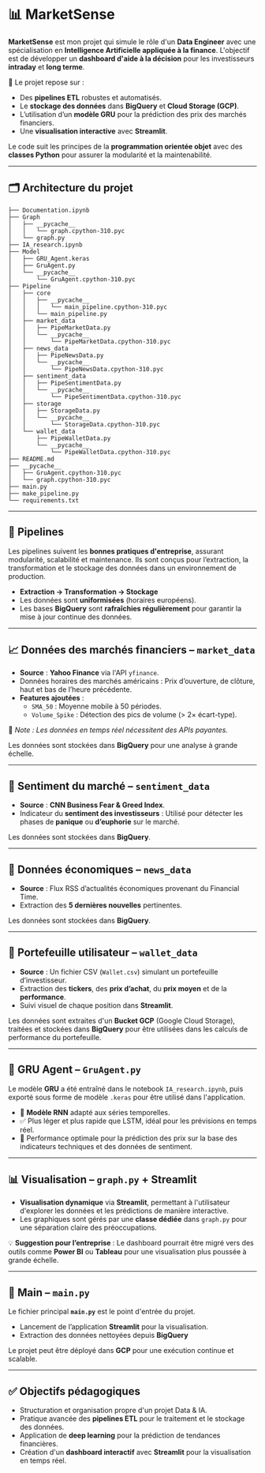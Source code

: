 # 📊 **MarketSense**

**MarketSense** est mon projet qui simule le rôle d'un **Data Engineer** avec une spécialisation en **Intelligence Artificielle appliquée à la finance**. L'objectif est de développer un **dashboard d'aide à la décision** pour les investisseurs **intraday** et **long terme**.

🧱 Le projet repose sur :
- Des **pipelines ETL** robustes et automatisés.
- Le **stockage des données** dans **BigQuery** et **Cloud Storage (GCP)**.
- L’utilisation d’un **modèle GRU** pour la prédiction des prix des marchés financiers.
- Une **visualisation interactive** avec **Streamlit**.

Le code suit les principes de la **programmation orientée objet** avec des **classes Python** pour assurer la modularité et la maintenabilité.

---

## 🗂️ **Architecture du projet**

```plaintext
├── Documentation.ipynb
├── Graph
│   ├── __pycache__
│   │   └── graph.cpython-310.pyc
│   └── graph.py
├── IA_research.ipynb
├── Model
│   ├── GRU_Agent.keras
│   ├── GruAgent.py
│   └── __pycache__
│       └── GruAgent.cpython-310.pyc
├── Pipeline
│   ├── core
│   │   ├── __pycache__
│   │   │   └── main_pipeline.cpython-310.pyc
│   │   └── main_pipeline.py
│   ├── market_data
│   │   ├── PipeMarketData.py
│   │   └── __pycache__
│   │       └── PipeMarketData.cpython-310.pyc
│   ├── news_data
│   │   ├── PipeNewsData.py
│   │   └── __pycache__
│   │       └── PipeNewsData.cpython-310.pyc
│   ├── sentiment_data
│   │   ├── PipeSentimentData.py
│   │   └── __pycache__
│   │       └── PipeSentimentData.cpython-310.pyc
│   ├── storage
│   │   ├── StorageData.py
│   │   └── __pycache__
│   │       └── StorageData.cpython-310.pyc
│   └── wallet_data
│       ├── PipeWalletData.py
│       └── __pycache__
│           └── PipeWalletData.cpython-310.pyc
├── README.md
├── __pycache__
│   ├── GruAgent.cpython-310.pyc
│   └── graph.cpython-310.pyc
├── main.py
├── make_pipeline.py
└── requirements.txt
```

-----
## 🔄 **Pipelines**

Les pipelines suivent les **bonnes pratiques d'entreprise**, assurant modularité, scalabilité et maintenance. Ils sont conçus pour l’extraction, la transformation et le stockage des données dans un environnement de production.

- **Extraction → Transformation → Stockage**
- Les données sont **uniformisées** (horaires européens).
- Les bases **BigQuery** sont **rafraîchies régulièrement** pour garantir la mise à jour continue des données.

---

## 📈 **Données des marchés financiers – `market_data`**

- **Source** : **Yahoo Finance** via l'API `yfinance`.
- Données horaires des marchés américains : Prix d’ouverture, de clôture, haut et bas de l’heure précédente.
- **Features ajoutées** :
  - `SMA_50` : Moyenne mobile à 50 périodes.
  - `Volume_Spike` : Détection des pics de volume (> 2× écart-type).

📌 *Note : Les données en temps réel nécessitent des APIs payantes.*

Les données sont stockées dans **BigQuery** pour une analyse à grande échelle.

---

## 🧠 **Sentiment du marché – `sentiment_data`**

- **Source** : **CNN Business Fear & Greed Index**.
- Indicateur du **sentiment des investisseurs** : Utilisé pour détecter les phases de **panique** ou **d’euphorie** sur le marché.

Les données sont stockées dans **BigQuery**.

---

## 📰 **Données économiques – `news_data`**

- **Source** : Flux RSS d’actualités économiques provenant du Financial Time.
- Extraction des **5 dernières nouvelles** pertinentes.

Les données sont stockées dans **BigQuery**.

---

## 💼 **Portefeuille utilisateur – `wallet_data`**

- **Source** : Un fichier CSV (`Wallet.csv`) simulant un portefeuille d’investisseur.
- Extraction des **tickers**, des **prix d’achat**, du **prix moyen** et de la **performance**.
- Suivi visuel de chaque position dans **Streamlit**.

Les données sont extraites d'un **Bucket GCP** (Google Cloud Storage), traitées et stockées dans **BigQuery** pour être utilisées dans les calculs de performance du portefeuille.

---

## 🤖 **GRU Agent – `GruAgent.py`**

Le modèle **GRU** a été entraîné dans le notebook `IA_research.ipynb`, puis exporté sous forme de modèle `.keras` pour être utilisé dans l'application.

- 🔁 **Modèle RNN** adapté aux séries temporelles.
- ✅ Plus léger et plus rapide que LSTM, idéal pour les prévisions en temps réel.
- 🎯 Performance optimale pour la prédiction des prix sur la base des indicateurs techniques et des données de sentiment.

---

## 📊 **Visualisation – `graph.py` + Streamlit**

- **Visualisation dynamique** via **Streamlit**, permettant à l'utilisateur d'explorer les données et les prédictions de manière interactive.
- Les graphiques sont gérés par une **classe dédiée** dans `graph.py` pour une séparation claire des préoccupations.

💡 **Suggestion pour l’entreprise** : Le dashboard pourrait être migré vers des outils comme **Power BI** ou **Tableau** pour une visualisation plus poussée à grande échelle.

---

## 🚀 **Main – `main.py`**

Le fichier principal **`main.py`** est le point d'entrée du projet.

- Lancement de l’application **Streamlit** pour la visualisation.
- Extraction des données nettoyées depuis **BigQuery**

Le projet peut être déployé dans **GCP** pour une exécution continue et scalable.

---

## ✅ **Objectifs pédagogiques**

- Structuration et organisation propre d'un projet Data & IA.
- Pratique avancée des **pipelines ETL** pour le traitement et le stockage des données.
- Application de **deep learning** pour la prédiction de tendances financières.
- Création d'un **dashboard interactif** avec **Streamlit** pour la visualisation en temps réel.
